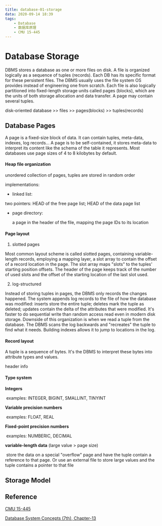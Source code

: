 ```yaml
---
title: database-01-storage
data: 2020-09-14 18:39
tags:
	- Database
	- 数据库原理
	- CMU 15-445
---
```


# Database Storage

DBMS stores a database as one or more files on disk. A file is organized logically as a sequence of tuples (records). Each DB has its specific format for these persistent files. The DBMS usually uses the file system OS provides instead of engineering one from scratch. Each file is also logically partitioned into fixed-length storage units called pages (blocks), which are the units of both storage allocation and data transfer. A page may contain several tuples.

disk-oriented database >> files >> pages(blocks) >> tuples(records)

## Database Pages

A page is a fixed-size block of data. It can contain tuples, meta-data, indexes, log records... A page is to be self-contained, it stores meta-data to interpret its content like the schema of the table it represents. Most databases use page sizes of 4 to 8 kilobytes by default.

#### Heap file organization

unordered collection of pages, tuples are stored in random order

implementations:

- linked list: 
  

two pointers: HEAD of the free page list; HEAD of the data page list

- page directory:
  
  a page in the header of the file, mapping the page IDs to its location

#### Page layout

1. slotted pages

Most common layout scheme is called slotted pages, containing variable-length records, employing a mapping layer, a slot array to contain the offset of a record location in the page. The slot array maps "slots" to the tuples' starting position offsets. The header of the page keeps track of the number of used slots and the offset of the starting location of the last slot used.

2. log-structured

Instead of storing tuples in pages, the DBMS only records the changes happened. The system appends log records to the file of how the database was modified: inserts store the entire tuple; deletes mark the tuple as deleted; updates contain the delta of the attributes that were modified. It's faster to do sequential write than random access read even in modern disk storage. Downside of this organization is when we read a tuple from the database. The DBMS scans the log backwards and "recreates" the tuple to find what it needs. Building indexes allows it to jump to locations in the log.

#### Record layout

A tuple is a sequence of bytes. It's the DBMS to interpret these bytes into attribute types and values. 

header info

#### Type system

**Integers**

​	examples: INTEGER, BIGINT, SMALLINT, TINYINT

**Variable precision numbers**

​	examples: FLOAT, REAL

**Fixed-point precision numbers**

​	examples: NUMBERIC, DECIMAL

**variable-length data** (large value > page size)

​	store the data on a special "overflow" page and have the tuple contain a reference to that page. Or use an external file to store large values and the tuple contains a pointer to that file

##  Storage Model







## Reference

[CMU 15-445](https://15445.courses.cs.cmu.edu/fall2019/)

[Database System Concepts (7th), Chapter-13](https://www.db-book.com/db7/)